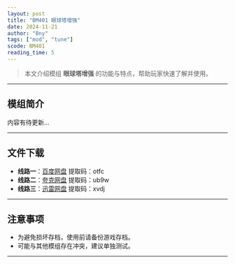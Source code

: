 ```yaml
---
layout: post
title: "BM401 眼球塔增强"
date: 2024-11-21
author: "Bny"
tags: ["mod", "tune"]
scode: BM401
reading_time: 5
---
```


> 本文介绍模组 **眼球塔增强** 的功能与特点，帮助玩家快速了解并使用。

---

## 模组简介

内容有待更新...

---


## 文件下载
- **线路一**：[百度网盘](https://pan.baidu.com/s/1X6ZSmH4zx4HR-Drads7uHA?pwd=otfc)  提取码：otfc  
- **线路二**：[夸克网盘](https://pan.quark.cn/s/89e961519e76?pwd=ub9w)  提取码：ub9w  
- **线路三**：[迅雷网盘](https://pan.xunlei.com/s/VOCCbYNGFJhfcq0_ijHSiwZiA1?pwd=xvdj)  提取码：xvdj  

---

## 注意事项
- 为避免损坏存档，使用前请备份游戏存档。
- 可能与其他模组存在冲突，建议单独测试。

---

